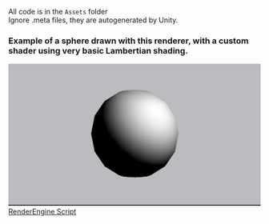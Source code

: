 All code is in the `Assets` folder\
Ignore .meta files, they are autogenerated by Unity.
### Example of a sphere drawn with this renderer, with a custom shader using very basic Lambertian shading.
![Render of a Sphere](https://github.com/lordraul/3d-renderer/blob/master/sphere-render.jpg?raw=true)\
[RenderEngine Script](https://github.com/lordraul/3d-renderer/blob/master/Assets/RenderEngine.cs)
